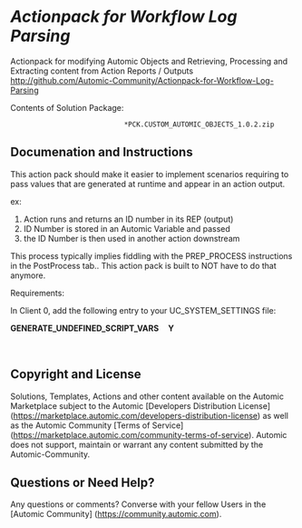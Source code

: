 *Actionpack for Workflow Log Parsing*
=============


Actionpack for modifying Automic Objects and Retrieving, Processing and Extracting content from Action Reports / Outputs
http://github.com/Automic-Community/Actionpack-for-Workflow-Log-Parsing

<!-- List of attached files -->
Contents of Solution Package:

						
								*PCK.CUSTOM_AUTOMIC_OBJECTS_1.0.2.zip
								
						


Documenation and Instructions
---

<p>This action pack should make it easier to implement scenarios requiring to pass values that are generated at runtime and appear in an action output.</p>
<p>ex:&nbsp;</p>
<ol>
<li>Action runs and returns an ID number in its REP (output)</li>
<li>ID Number is stored in an Automic Variable and passed</li>
<li>the ID Number is then used in another action downstream</li>
</ol>
<p>This process typically implies fiddling with the PREP_PROCESS instructions in the PostProcess tab.. This action pack is built to NOT have to do that anymore.</p>
<p>Requirements:</p>
<p>In Client 0, add the following entry to your UC_SYSTEM_SETTINGS file:</p>
<p><strong>GENERATE_UNDEFINED_SCRIPT_VARS&nbsp; &nbsp; &nbsp;Y</strong></p>
<p>&nbsp;</p>

Copyright and License
---

Solutions, Templates, Actions and other content available on the Automic Marketplace subject to the Automic [Developers Distribution License] (https://marketplace.automic.com/developers-distribution-license) as well as the Automic Community [Terms of Service] (https://marketplace.automic.com/community-terms-of-service).
Automic does not support, maintain or warrant any content submitted by the Automic-Community.



Questions or Need Help? 
---
Any questions or comments? Converse with your fellow Users in the [Automic Community] (https://community.automic.com).